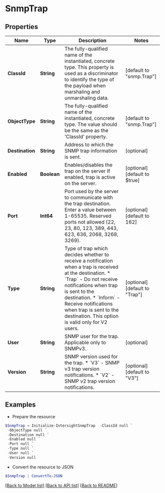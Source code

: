 # SnmpTrap
## Properties

Name | Type | Description | Notes
------------ | ------------- | ------------- | -------------
**ClassId** | **String** | The fully-qualified name of the instantiated, concrete type. This property is used as a discriminator to identify the type of the payload when marshaling and unmarshaling data. | [default to "snmp.Trap"]
**ObjectType** | **String** | The fully-qualified name of the instantiated, concrete type. The value should be the same as the &#39;ClassId&#39; property. | [default to "snmp.Trap"]
**Destination** | **String** | Address to which the SNMP trap information is sent. | [optional] 
**Enabled** | **Boolean** | Enables/disables the trap on the server If enabled, trap is active on the server. | [optional] [default to $true]
**Port** | **Int64** | Port used by the server to communicate with the trap destination. Enter a value between 1-65535. Reserved ports not allowed (22, 23, 80, 123, 389, 443, 623, 636, 2068, 3268, 3269). | [optional] [default to 162]
**Type** | **String** | Type of trap which decides whether to receive a notification when a trap is received at the destination. * &#x60;Trap&#x60; - Do not receive notifications when trap is sent to the destination. * &#x60;Inform&#x60; - Receive notifications when trap is sent to the destination. This option is valid only for V2 users. | [optional] [default to "Trap"]
**User** | **String** | SNMP user for the trap. Applicable only to SNMPv3. | [optional] 
**Version** | **String** | SNMP version used for the trap. * &#x60;V3&#x60; - SNMP v3 trap version notifications. * &#x60;V2&#x60; - SNMP v2 trap version notifications. | [optional] [default to "V3"]

## Examples

- Prepare the resource
```powershell
$SnmpTrap = Initialize-IntersightSnmpTrap  -ClassId null `
 -ObjectType null `
 -Destination null `
 -Enabled null `
 -Port null `
 -Type null `
 -User null `
 -Version null
```

- Convert the resource to JSON
```powershell
$SnmpTrap | ConvertTo-JSON
```

[[Back to Model list]](../README.md#documentation-for-models) [[Back to API list]](../README.md#documentation-for-api-endpoints) [[Back to README]](../README.md)

